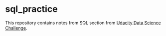 # sql_practice

This repository contains notes from SQL section from [Udacity Data Science Challenge](https://www.udacity.com/bertelsmann-data-scholarships).

